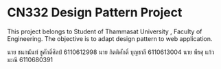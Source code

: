 # CN332 Design Pattern Project
This project belongs to Student of Thammasat University , Faculty of Engineering. The objective is to adapt design pattern to web application.

นาย ชนกนันท์ ชูศักดิ์ศิลป์ 6110612998
นาย กิตติศักดิ์ บุญชาลี 6110613004
นาย พีรศุ แก้วมะณี 6110680391
